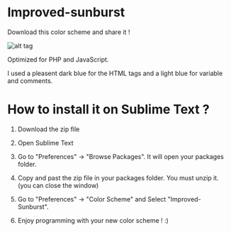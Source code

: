 Improved-sunburst
=================

Download this color scheme and share it !

![alt tag](http://i.imgur.com/74bsaTp.png)

Optimized for PHP and JavaScript.

I used a pleasent dark blue for the HTML tags and a light blue for variable and comments.

How to install it on Sublime Text ?
===================

1) Download the zip file

2) Open Sublime Text

3) Go to "Preferences" -> "Browse Packages". It will open your packages folder.

4) Copy and past the zip file in your packages folder. You must unzip it. (you can close the window)

5) Go to "Preferences" -> "Color Scheme" and Select "Improved-Sunburst".

6) Enjoy programming with your new color scheme ! :)

